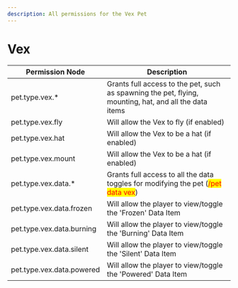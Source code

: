 ```yaml
---
description: All permissions for the Vex Pet
---
```


# Vex
| Permission Node        | Description                                                                                            |
| - | - |
| pet.type.vex.* | Grants full access to the pet, such as spawning the pet, flying, mounting, hat, and all the data items |
| pet.type.vex.fly | Will allow the Vex to fly (if enabled) |
| pet.type.vex.hat | Will allow the Vex to be a hat (if enabled) |
| pet.type.vex.mount | Will allow the Vex to be a hat (if enabled) |
| pet.type.vex.data.* | Grants full access to all the data toggles for modifying the pet (<mark style="color:red;">/pet data vex</mark>) |
| pet.type.vex.data.frozen | Will allow the player to view/toggle the 'Frozen' Data Item |
| pet.type.vex.data.burning | Will allow the player to view/toggle the 'Burning' Data Item |
| pet.type.vex.data.silent | Will allow the player to view/toggle the 'Silent' Data Item |
| pet.type.vex.data.powered | Will allow the player to view/toggle the 'Powered' Data Item |

